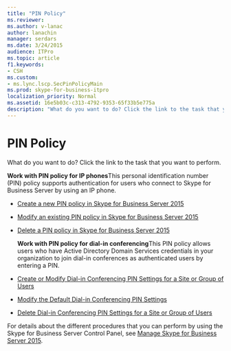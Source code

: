 ```yaml
---
title: "PIN Policy"
ms.reviewer: 
ms.author: v-lanac
author: lanachin
manager: serdars
ms.date: 3/24/2015
audience: ITPro
ms.topic: article
f1.keywords:
- CSH
ms.custom:
- ms.lync.lscp.SecPinPolicyMain
ms.prod: skype-for-business-itpro
localization_priority: Normal
ms.assetid: 16e5b03c-c313-4792-9353-65f33b5e775a
description: "What do you want to do? Click the link to the task that you want to perform."
---
```


# PIN Policy

What do you want to do? Click the link to the task that you want to perform.

 **Work with PIN policy for IP phones**This personal identification number (PIN) policy supports authentication for users who connect to Skype for Business Server by using an IP phone.
- [Create a new PIN policy in Skype for Business Server 2015](../../manage/authentication/create-a-new-pin-policy.md)

- [Modify an existing PIN policy in Skype for Business Server 2015](../../manage/authentication/modify-an-existing-pin-policy.md)

- [Delete a PIN policy in Skype for Business Server 2015](../../manage/authentication/delete-a-pin-policy.md)

  **Work with PIN policy for dial-in conferencing**This PIN policy allows users who have Active Directory Domain Services credentials in your organization to join dial-in conferences as authenticated users by entering a PIN.
- [Create or Modify Dial-in Conferencing PIN Settings for a Site or Group of Users](https://technet.microsoft.com/library/c29bab5c-2b93-48e0-ae0b-29564daaff9a.aspx)

- [Modify the Default Dial-in Conferencing PIN Settings](https://technet.microsoft.com/library/2d110e94-ad29-4755-b17f-d8c2da9b78a4.aspx)

- [Delete Dial-in Conferencing PIN Settings for a Site or Group of Users](https://technet.microsoft.com/library/15a9faee-d024-4c0e-b2a0-fe7e7dc00589.aspx)

For details about the different procedures that you can perform by using the Skype for Business Server Control Panel, see [Manage Skype for Business Server 2015](../../manage/manage.md).

